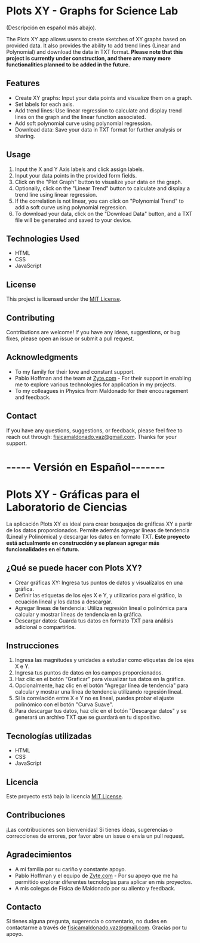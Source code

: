 # Plots XY - Graphs for Science Lab

(Descripción en español más abajo).

The Plots XY app allows users to create sketches of XY graphs based on provided data. It also provides the ability to add trend lines (Linear and Polynomial) and download the data in TXT format.
**Please note that this project is currently under construction, and there are many more functionalities planned to be added in the future.**

## Features

- Create XY graphs: Input your data points and visualize them on a graph.
- Set labels for each axis.
- Add trend lines: Use linear regression to calculate and display trend lines on the graph and the linear function associated.
- Add soft polynomial curve using polynomial regression.
- Download data: Save your data in TXT format for further analysis or sharing.


## Usage

1. Input the X and Y Axis labels and click assign labels.
2. Input your data points in the provided form fields.
3. Click on the "Plot Graph" button to visualize your data on the graph.
4. Optionally, click on the "Linear Trend" button to calculate and display a trend line using linear regression.
5. If the correlation is not linear, you can click on "Polynomial Trend" to add a soft curve using polynomial regression.
6. To download your data, click on the "Download Data" button, and a TXT file will be generated and saved to your device.

## Technologies Used

- HTML
- CSS
- JavaScript

## License

This project is licensed under the [MIT License](LICENSE).

## Contributing

Contributions are welcome! If you have any ideas, suggestions, or bug fixes, please open an issue or submit a pull request.

## Acknowledgments

- To my family for their love and constant support.
- Pablo Hoffman and the team at [Zyte.com](https://www.zyte.com/) - For their support in enabling me to explore various technologies for application in my projects.
- To my colleagues in Physics from Maldonado for their encouragement and feedback.

## Contact

If you have any questions, suggestions, or feedback, please feel free to reach out through: fisicamaldonado.vaz@gmail.com.
Thanks for your support.


# ----- Versión en Español-------


# Plots XY - Gráficas para el Laboratorio de Ciencias

La aplicación Plots XY es ideal para crear bosquejos de gráficas XY a partir de los datos proporcionados. Permite además agregar líneas de tendencia (Lineal y Polinómica) y descargar los datos en formato TXT.
**Este proyecto está actualmente en construcción y se planean agregar más funcionalidades en el futuro.**

## ¿Qué se puede hacer con Plots XY?

- Crear gráficas XY: Ingresa tus puntos de datos y visualízalos en una gráfica.
- Definir las etiquetas de los ejes X e Y, y utilizarlos para el gráfico, la ecuación lineal y los datos a descargar.
- Agregar líneas de tendencia: Utiliza regresión lineal o polinómica para calcular y mostrar líneas de tendencia en la gráfica.
- Descargar datos: Guarda tus datos en formato TXT para análisis adicional o compartirlos.

## Instrucciones

1. Ingresa las magnitudes y unidades a estudiar como etiquetas de los ejes X e Y.
2. Ingresa tus puntos de datos en los campos proporcionados.
3. Haz clic en el botón "Graficar" para visualizar tus datos en la gráfica.
4. Opcionalmente, haz clic en el botón "Agregar línea de tendencia" para calcular y mostrar una línea de tendencia utilizando regresión lineal.
5. Si la correlación entre X e Y no es lineal, puedes probar el ajuste polinómico con el botón "Curva Suave".
6. Para descargar tus datos, haz clic en el botón "Descargar datos" y se generará un archivo TXT que se guardará en tu dispositivo.

## Tecnologías utilizadas

- HTML
- CSS
- JavaScript

## Licencia

Este proyecto está bajo la licencia [MIT License](LICENSE).

## Contribuciones

¡Las contribuciones son bienvenidas! Si tienes ideas, sugerencias o correcciones de errores, por favor abre un issue o envía un pull request.

## Agradecimientos

- A mi familia por su cariño y constante apoyo.
- Pablo Hoffman y el equipo de [Zyte.com](https://www.zyte.com/) - Por su apoyo que me ha permitido explorar diferentes tecnologías para aplicar en mis proyectos.
- A mis colegas de Física de Maldonado por su aliento y feedback.

## Contacto

Si tienes alguna pregunta, sugerencia o comentario, no dudes en contactarme a través de fisicamaldonado.vaz@gmail.com.
Gracias por tu apoyo.
